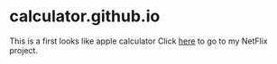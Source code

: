 # calculator.github.io
This is a first looks like apple calculator
Click [here](https://marcussteel.github.io/calculator.github.io/) to go to my NetFlix project. 
